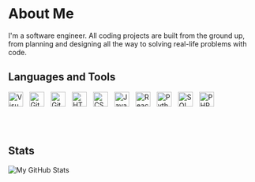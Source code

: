 # About Me

I'm a software engineer. All coding projects are built from the ground up, from planning and designing all the way to solving real-life problems with code.

## Languages and Tools

<div style="display:flex; align-items:center; gap: 10px;">
  <img align="left" alt="Visual Studio Code" height="30px" src="https://cdn.jsdelivr.net/gh/devicons/devicon/icons/vscode/vscode-original.svg" />
  <img align="left" alt="Git" width="30px" src="https://cdn.jsdelivr.net/gh/devicons/devicon/icons/git/git-original.svg" />
  <img align="left" alt="GitHub" width="30px" src="https://cdn.jsdelivr.net/gh/devicons/devicon/icons/github/github-original.svg" />
  <img align="left" alt="HTML5" width="30px" src="https://cdn.jsdelivr.net/gh/devicons/devicon/icons/html5/html5-plain.svg" />
  <img align="left" alt="CSS3" width="30px" src="https://cdn.jsdelivr.net/gh/devicons/devicon/icons/css3/css3-plain.svg" />
  <img align="left" alt="JavaScript" width="30px" src="https://cdn.jsdelivr.net/gh/devicons/devicon/icons/javascript/javascript-plain.svg" />
  <img align="left" alt="ReactJS" width="30px" src="https://cdn.jsdelivr.net/gh/devicons/devicon/icons/react/react-original.svg" />
  <img align="left" alt="Python" width="30px" src="https://cdn.jsdelivr.net/gh/devicons/devicon/icons/python/python-original.svg" />
  <img align="left" alt="SQL" width="30px" src="https://cdn.jsdelivr.net/gh/devicons/devicon/icons/mysql/mysql-original.svg" />
  <img align="left" alt="PHP" width="30px" src="https://cdn.jsdelivr.net/gh/devicons/devicon/icons/php/php-plain.svg" />
</div>

<br /><br />

## Stats

![My GitHub Stats](https://github-readme-stats.vercel.app/api?username=Gocra&show_icons=true)
